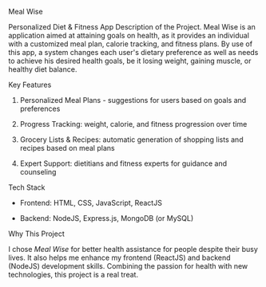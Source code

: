 Meal Wise
 
Personalized Diet & Fitness App
Description of the Project.  Meal Wise is an application aimed at attaining goals on health, as it provides an individual with a customized meal plan, calorie tracking, and fitness plans. By use of this app, a system changes each user's dietary preference as well as needs to achieve his desired health goals, be it losing weight, gaining muscle, or healthy diet balance.

Key Features

1. Personalized Meal Plans - suggestions for users based on goals and preferences

2. Progress Tracking: weight, calorie, and fitness progression over time

3. Grocery Lists & Recipes: automatic generation of shopping lists and recipes based on meal plans

4. Expert Support: dietitians and fitness experts for guidance and counseling

Tech Stack

- Frontend: HTML, CSS, JavaScript, ReactJS

- Backend: NodeJS, Express.js, MongoDB (or MySQL)

Why This Project

I chose *Meal Wise* for better health assistance for people despite their busy lives. It also helps me enhance my frontend (ReactJS) and backend (NodeJS) development skills. Combining the passion for health with new technologies, this project is a real treat.